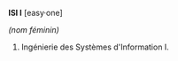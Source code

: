 <!-- .slide: style="text-align: left; font-family: serif" -->
**ISI I** <!-- .element style="font-size: larger" -->
[easy·one]

*(nom féminin)* 

1. Ingénierie des Systèmes d'Information I.

